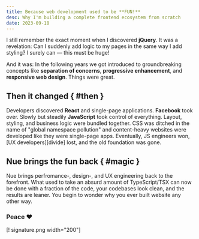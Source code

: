 ```yaml
---
title: Because web development used to be **FUN!**
desc: Why I'm building a complete frontend ecosystem from scratch
date: 2023-09-18
---
```


I still remember the exact moment when I discovered **jQuery**. It was a revelation: Can I suddenly add logic to my pages in the same way I add styling? I surely can — this must be huge!

And it was: In the following years we got introduced to groundbreaking concepts like **separation of concerns**, **progressive enhancement**, and **responsive web design**. Things were great.


## Then it changed { #then }

Developers discovered **React** and single-page applications. **Facebook** took over. Slowly but steadily **JavaScript** took control of everything. Layout, styling, and business logic were bundled together. CSS was ditched in the name of "global namespace pollution" and content-heavy websites were developed like they were single-page apps. Eventually, JS engineers won, [UX developers][divide] lost, and the old foundation was gone.


## Nue brings the fun back { #magic }

Nue brings perfromance-, design-, and UX engineering back to the forefront. What used to take an absurd amount of TypeScript/TSX can now be done with a fraction of the code, your codebases look clean, and the results are leaner. You begin to wonder why you ever built website any other way.

### Peace ❤️

[! signature.png width="200"]
